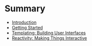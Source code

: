 # Summary

- [Introduction](./introduction.md)
- [Getting Started](./getting_started.md)
- [Templating: Building User Interfaces](./building_ui.md)
- [Reactivity: Making Things Interactive](./reactivity.md)
